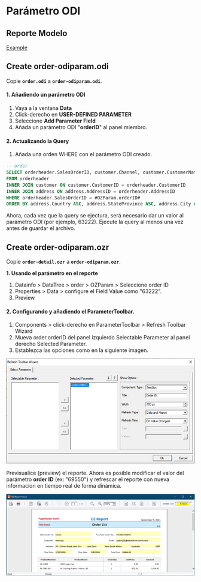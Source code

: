 # Parámetro ODI

## Reporte Modelo

[Example](http://oz.ozeform.io/oz/edu/reportdev/order-odiparam.html)

## Create order-odiparam.odi

Copie **`order.odi`** a **`order-odiparam.odi`**.

#### 1. Añadiendo un parámetro ODI

1. Vaya a la ventana **Data**
2. Click-derecho en **USER-DEFINED PARAMETER**
3. Seleccione **Add Parameter Field**
4. Añada un parámetro ODI "**orderID**" al panel miembro.

#### 2. Actualizando la Query

1. Añada una orden WHERE con el parámetro ODI creado.

```sql
-- order
SELECT orderheader.SalesOrderID, customer.Channel, customer.CustomerName, orderheader.DueDate, orderheader.ShipDate, orderheader.TotalDue, customer.EmailAddress, customer.Phone, address.PostalCode, address.Country, address.StateProvince, address.City, address.AddressLine1, orderheader.PurchaseOrderNumber 
FROM orderheader 
INNER JOIN customer ON customer.CustomerID = orderheader.CustomerID
INNER JOIN address ON address.AddressID = orderheader.AddressID
WHERE orderheader.SalesOrderID = #OZParam.orderID#
ORDER BY address.Country ASC, address.StateProvince ASC, address.City ASC, customer.CustomerName ASC, orderheader.SalesOrderID ASC
```

Ahora, cada vez que la query se ejectura, será necesario dar un valor al parámetro ODI \(por ejemplo, 63222\). Ejecute la query al menos una vez antes de guardar el archivo.

## Create order-odiparam.ozr

Copie **`order-detail.ozr`** a **`order-odiparam.ozr`**.

**1. Usando el parámetro en el reporte**

1. Datainfo &gt; DataTree &gt; order &gt; OZParam &gt; Seleccione order ID
2. Properties &gt; Data &gt; configure el Field Value como "63222".
3. Preview

#### 2. Configurando y añadiendo el ParameterToolbar.

1. Components &gt; click-derecho en ParameterToolbar &gt; Refresh Toolbar Wizard
2.  Mueva order.orderID del panel izquierdo Selectable Parameter al panel derecho Selected Parameter.
3. Establezca las opciones como en la siguiente imagen.

![](../.gitbook/assets/image%20%286%29.png)

Previsualice \(preview\) el reporte. Ahora es posible modificar el valor del parámetro **order ID** \(ex: "69550"\) y refrescar el reporte con nueva informacion en tiempo real de forma dinámica.

![](../.gitbook/assets/image%20%281%29.png)

